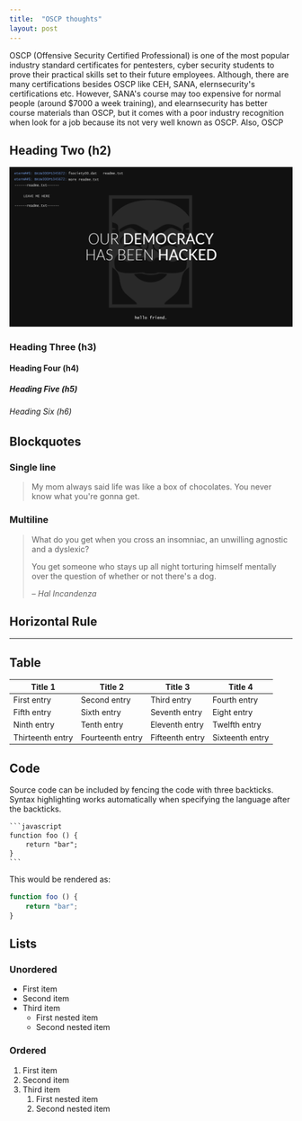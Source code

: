 ```yaml
---
title:  "OSCP thoughts"
layout: post
---
```




OSCP (Offensive Security Certified Professional) is one of the most popular industry standard certificates for pentesters, cyber security students to prove their  practical skills set to their future employees. Although, there are many certifications besides OSCP like CEH, SANA, elernsecurity's certifications etc. However, SANA's course may too expensive for normal people (around $7000 a week training), and elearnsecurity has better course materials than OSCP, but it comes with a poor industry recognition when look for a job because its not very well known as OSCP. Also, OSCP


## Heading Two (h2)
![screenshot](https://github.com/JimSolomon/jimsolomon.github.io/blob/master/676639.png "cert")

### Heading Three (h3)

#### Heading Four (h4)

##### Heading Five (h5)

###### Heading Six (h6)


## Blockquotes

### Single line

> My mom always said life was like a box of chocolates. You never know what you're gonna get.

### Multiline

> What do you get when you cross an insomniac, an unwilling agnostic and a dyslexic?
>
> You get someone who stays up all night torturing himself mentally over the question of whether or not there's a dog.
>
> – _Hal Incandenza_

## Horizontal Rule

---

## Table

| Title 1          | Title 2          | Title 3         | Title 4         |
|------------------|------------------|-----------------|-----------------|
| First entry      | Second entry     | Third entry     | Fourth entry    |
| Fifth entry      | Sixth entry      | Seventh entry   | Eight entry     |
| Ninth entry      | Tenth entry      | Eleventh entry  | Twelfth entry   |
| Thirteenth entry | Fourteenth entry | Fifteenth entry | Sixteenth entry |

## Code

Source code can be included by fencing the code with three backticks. Syntax highlighting works automatically when specifying the language after the backticks.

````
```javascript
function foo () {
    return "bar";
}
```
````

This would be rendered as:

```javascript
function foo () {
    return "bar";
}
```

## Lists

### Unordered

* First item
* Second item
* Third item
    * First nested item
    * Second nested item

### Ordered

1. First item
2. Second item
3. Third item
    1. First nested item
    2. Second nested item
